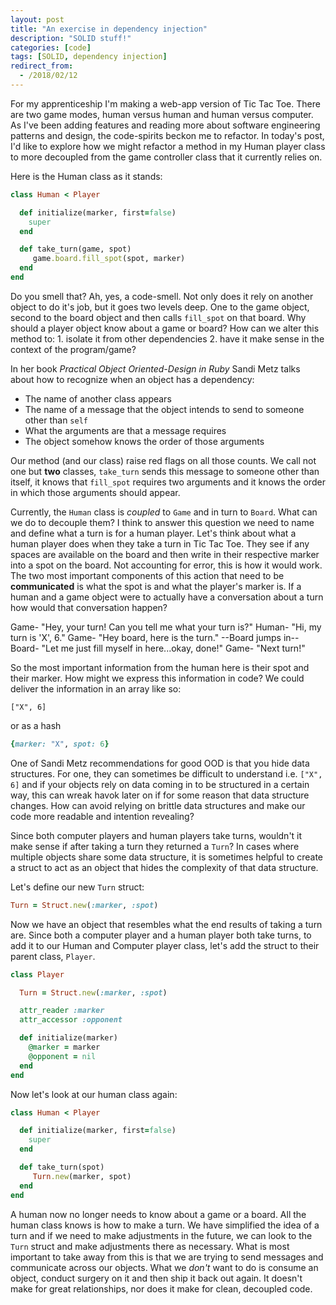 ```yaml
---
layout: post
title: "An exercise in dependency injection"
description: "SOLID stuff!"
categories: [code]
tags: [SOLID, dependency injection]
redirect_from:
  - /2018/02/12
---
```

For my apprenticeship I'm making a web-app version of Tic Tac Toe. There are two game modes, human versus human and human versus computer. As I've been adding features and reading more about software engineering patterns and design, the code-spirits beckon me to refactor. In today's post, I'd like to explore how we might refactor a method in my Human player class to more decoupled from the game controller class that it currently relies on.

Here is the Human class as it stands:
```ruby
class Human < Player

  def initialize(marker, first=false)
    super
  end

  def take_turn(game, spot)
     game.board.fill_spot(spot, marker)
  end
end
```
Do you smell that? Ah, yes, a code-smell. Not only does it rely on another object to do it's job, but it goes two levels deep. One to the game object, second to the board object and then calls ```fill_spot``` on that board. Why should a player object know about a game or board? How can we alter this method to: 1. isolate it from other dependencies 2. have it make sense in the context of the program/game?

In her book *Practical Object Oriented-Design in Ruby* Sandi Metz talks about how to recognize when an object has a dependency:
* The name of another class appears
* The name of a message that the object intends to send to someone other than ```self```
* What the arguments are that a message requires
* The object somehow knows the order of those arguments

Our method (and our class) raise red flags on all those counts. We call not one but **two** classes, ```take_turn``` sends this message to someone other than itself, it knows that ```fill_spot``` requires two arguments and it knows the order in which those arguments should appear.

Currently, the ```Human``` class is *coupled* to ```Game``` and in turn to ```Board```. What can we do to decouple them? I think to answer this question we need to name and define what a turn is for a human player. Let's think about what a human player does when they take a turn in Tic Tac Toe. They see if any spaces are available on the board and then write in their respective marker into a spot on the board. Not accounting for error, this is how it would work. The two most important components of this action that need to be **communicated** is what the spot is and what the player's marker is. If a human and a game object were to actually have a conversation about a turn how would that conversation happen?

Game- "Hey, your turn! Can you tell me what your turn is?"
Human- "Hi, my turn is 'X', 6."
Game- "Hey board, here is the turn."
--Board jumps in--
Board- "Let me just fill myself in here...okay, done!"
Game- "Next turn!"

So the most important information from the human here is their spot and their marker. How might we express this information in code? We could deliver the information in an array like so:
```
["X", 6]
```
or as a hash
```ruby
{marker: "X", spot: 6}
```

One of Sandi Metz recommendations for good OOD is that you hide data structures. For one, they can sometimes be difficult to understand i.e. ```["X", 6]``` and if your objects rely on data coming in to be structured in a certain way, this can wreak havok later on if for some reason that data structure changes. How can avoid relying on brittle data structures and make our code more readable and intention revealing?

Since both computer players and human players take turns, wouldn't it make sense if after taking a turn they returned a ```Turn```? In cases where multiple objects share some data structure, it is sometimes helpful to create a struct to act as an object that hides the complexity of that data structure.

Let's define our new ```Turn``` struct:
```ruby
Turn = Struct.new(:marker, :spot)
```
Now we have an object that resembles what the end results of taking a turn are. Since both a computer player and a human player both take turns, to add it to our Human and Computer player class, let's add the struct to their parent class, ```Player```.

```ruby
class Player

  Turn = Struct.new(:marker, :spot)

  attr_reader :marker
  attr_accessor :opponent

  def initialize(marker)
    @marker = marker
    @opponent = nil
  end
end
```

Now let's look at our human class again:
```ruby
class Human < Player

  def initialize(marker, first=false)
    super
  end

  def take_turn(spot)
     Turn.new(marker, spot)
  end
end
```

A human now no longer needs to know about a game or a board. All the human class knows is how to make a turn. We have simplified the idea of a turn and if we need to make adjustments in the future, we can look to the ```Turn``` struct and make adjustments there as necessary. What is most important to take away from this is that we are trying to send messages and communicate across our objects. What we *don't* want to do is consume an object, conduct surgery on it and then ship it back out again. It doesn't make for great relationships, nor does it make for clean, decoupled code.
